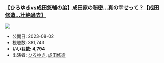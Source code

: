 ### [【ひろゆきvs成田悠輔の弟】成田家の秘密…真の幸せって？【成田修造…壮絶過去】](https://www.youtube.com/watch?v=uqFFjJo3Lsk)
[![](https://img.youtube.com/vi/uqFFjJo3Lsk/sddefault.jpg)](https://www.youtube.com/watch?v=uqFFjJo3Lsk)
-   公開日: 2023-08-02
-   視聴数: 381,743
-   **いいね数: 4,794**
-   出演者: [ひろゆき](/rehacq_fan/people/ひろゆき "wikilink"), [成田修造](/rehacq_fan/people/成田修造 "wikilink")
